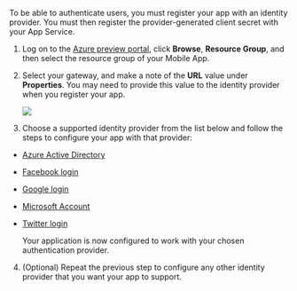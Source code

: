 ﻿

To be able to authenticate users, you must register your app with an identity provider. You must then register the provider-generated client secret with your App Service.

1. Log on to the [Azure preview portal], click **Browse**, **Resource Group**, and then select the resource group of your Mobile App.

2. Select your gateway, and make a note of the **URL** value under **Properties**. You may need to provide this value to the identity provider when you register your app.

   	![](./media/app-service-mobile-register-authentication/gateway-uri.png)

3. Choose a supported identity provider from the list below and follow the steps to configure your app with that provider:

 - <a href="/en-us/documentation/articles/app-service-mobile-how-to-configure-active-directory-authentication-preview/" target="_blank">Azure Active Directory</a>
 - <a href="/en-us/documentation/articles/app-service-mobile-how-to-configure-facebook-authentication-preview/" target="_blank">Facebook login</a>
 - <a href="/en-us/documentation/articles/app-service-mobile-how-to-configure-google-authentication-preview/" target="_blank">Google login</a>
 - <a href="/en-us/documentation/articles/app-service-mobile-how-to-configure-microsoft-authentication-preview/" target="_blank">Microsoft Account</a>
 - <a href="/en-us/documentation/articles/app-service-mobile-how-to-configure-twitter-authentication-preview/" target="_blank">Twitter login</a>

	Your application is now configured to work with your chosen authentication provider.

4. (Optional) Repeat the previous step to configure any other identity provider that you want your app to support. 

<!-- URLs. -->
[Azure preview portal]: https://portal.azure.com/
